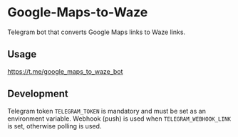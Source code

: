 # Google-Maps-to-Waze

Telegram bot that converts Google Maps links to Waze links.

## Usage

https://t.me/google_maps_to_waze_bot

## Development

Telegram token `TELEGRAM_TOKEN` is mandatory and must be set as an environment variable.
Webhook (push) is used when `TELEGRAM_WEBHOOK_LINK` is set, otherwise polling is used.